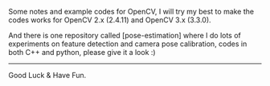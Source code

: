 Some notes and example codes for OpenCV, I will try my best to make the codes works for OpenCV 2.x (2.4.11) and OpenCV 3.x (3.3.0).

And there is one repository called [pose-estimation] where I do lots of experiments on feature detection and camera pose calibration, codes in both C++ and python, please give it a look :)

***

Good Luck & Have Fun.